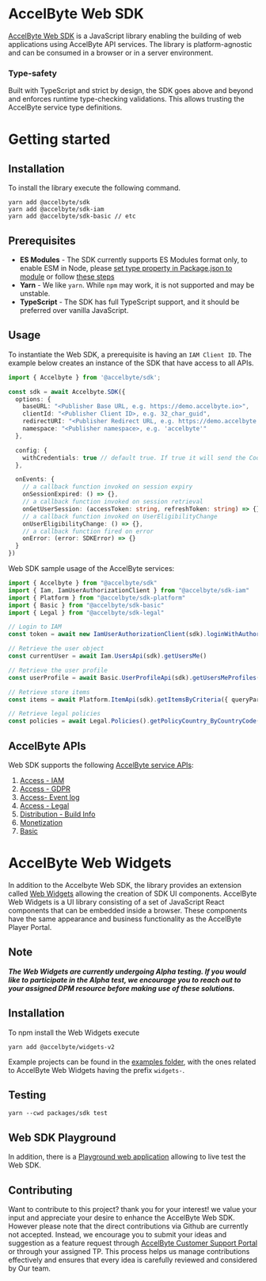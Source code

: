 # AccelByte Web SDK

[AccelByte Web SDK](https://development.accelbyte.io/web-sdk-playground/) is a JavaScript library enabling the building of web applications using AccelByte API services. The library is
platform-agnostic and can be consumed in a browser or in a server environment.

### Type-safety
Built with TypeScript and strict by design, the SDK goes above and beyond and enforces runtime type-checking validations. This allows trusting the AccelByte service type definitions.

# Getting started

## Installation

To install the library execute the following command.

```shell
yarn add @accelbyte/sdk
yarn add @accelbyte/sdk-iam
yarn add @accelbyte/sdk-basic // etc
```

## Prerequisites

* **ES Modules** - The SDK currently supports ES Modules format only, to enable ESM in Node, please [set type property in Package.json to module](https://nodejs.org/api/packages.html#type) or follow [these steps](https://nodejs.org/api/esm.html#enabling)
* **Yarn** - We like `yarn`. While `npm` may work, it is not supported and may be unstable.
* **TypeScript** - The SDK has full TypeScript support, and it should be preferred over vanilla JavaScript.

## Usage

To instantiate the Web SDK, a prerequisite is having an `IAM Client ID`. The example below creates an instance of the SDK
that have access to all APIs.

```typescript
import { Accelbyte } from '@accelbyte/sdk';

const sdk = await Accelbyte.SDK({
  options: {
    baseURL: "<Publisher Base URL, e.g. https://demo.accelbyte.io>",
    clientId: "<Publisher Client ID>, e.g. 32_char_guid",
    redirectURI: "<Publisher Redirect URL, e.g. https://demo.accelbyte.io>",
    namespace: "<Publisher namespace>, e.g. 'accelbyte'"
  },

  config: {
    withCredentials: true // default true. If true it will send the Cookie automatically
  },

  onEvents: {
    // a callback function invoked on session expiry
    onSessionExpired: () => {},
    // a callback function invoked on session retrieval
    onGetUserSession: (accessToken: string, refreshToken: string) => {},
    // a callback function invoked on UserEligibilityChange
    onUserEligibilityChange: () => {},
    // a callback function fired on error
    onError: (error: SDKError) => {}
  }
})
```

Web SDK sample usage of the AccelByte services:

```typescript
import { Accelbyte } from "@accelbyte/sdk"
import { Iam, IamUserAuthorizationClient } from "@accelbyte/sdk-iam"
import { Platform } from "@accelbyte/sdk-platform"
import { Basic } from "@accelbyte/sdk-basic"
import { Legal } from "@accelbyte/sdk-legal"

// Login to IAM
const token = await new IamUserAuthorizationClient(sdk).loginWithAuthorizationCode({code, codeVerifier})

// Retrieve the user object
const currentUser = await Iam.UsersApi(sdk).getUsersMe()

// Retrieve the user profile
const userProfile = await Basic.UserProfileApi(sdk).getUsersMeProfiles()

// Retrieve store items
const items = await Platform.ItemApi(sdk).getItemsByCriteria({ queryParams: { appType: 'GAME' } })

// Retrieve legal policies
const policies = await Legal.Policies().getPolicyCountry_ByCountryCode('US')
```

## AccelByte APIs

Web SDK supports the following [AccelByte service APIs](https://docs.accelbyte.io/api-explorer/):

1. [Access - IAM](https://docs.accelbyte.io/api-explorer/?api=IAM)
2. [Access - GDPR](https://docs.accelbyte.io/api-explorer/?api=GDPR)
3. [Access- Event log](https://docs.accelbyte.io/api-explorer/?api=Event%20Log)
4. [Access - Legal](https://docs.accelbyte.io/api-explorer/?api=Legal)
5. [Distribution - Build Info](https://docs.accelbyte.io/api-explorer/?api=Buildinfo)
6. [Monetization](https://docs.accelbyte.io/api-explorer/?api=Platform%20Store)
7. [Basic](https://docs.accelbyte.io/api-explorer/?api=Basic)

# AccelByte Web Widgets
In addition to the Accelbyte Web SDK, the library provides an extension called [Web Widgets](https://www.npmjs.com/package/@accelbyte/widgets-v2) allowing the creation of SDK UI components. AccelByte Web Widgets is a UI library consisting of a set of JavaScript React components that can be embedded inside a browser. These components have the same appearance and business functionality as the AccelByte Player Portal.

## Note

***The Web Widgets are currently undergoing Alpha testing. If you would like to participate in the Alpha test, we encourage you to reach out to your assigned DPM resource before making use of these solutions.***

## Installation

To npm install the Web Widgets execute

```shell
yarn add @accelbyte/widgets-v2
```

Example projects can be found in the [examples folder](./packages/examples), with the ones related to AccelByte Web Widgets having the prefix `widgets-`.

## Testing

```shell
yarn --cwd packages/sdk test
```

## Web SDK Playground

In addition, there is a [Playground web application](https://development.accelbyte.io/web-sdk-playground/) allowing to live test the Web SDK.

## Contributing

Want to contribute to this project? thank you for your interest! we value your input and appreciate your desire to enhance the AccelByte Web SDK. However please note that the direct contributions via Github are currently not accepted. Instead, we encourage you to submit your ideas and suggestion as a feature request through [AccelByte Customer Support Portal](https://accelbyte.atlassian.net/servicedesk/customer/portal/6) or through your assigned TP. This process helps us manage contributions effectively and ensures that every idea is carefully reviewed and considered by Our team.